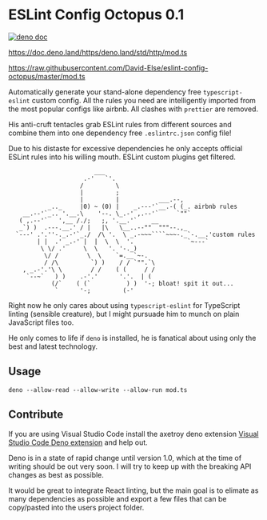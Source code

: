 # ESLint Config Octopus 0.1

[![deno doc](https://doc.deno.land/badge.svg)](https://doc.deno.land/https/raw.githubusercontent.com/David-Else/eslint-config-octopus/master/mod.ts)

https://doc.deno.land/https/deno.land/std/http/mod.ts

https://raw.githubusercontent.com/David-Else/eslint-config-octopus/master/mod.ts

Automatically generate your stand-alone dependency free `typescript-eslint` custom config. All the rules you need are intelligently imported from the most popular configs like airbnb. All clashes with `prettier` are removed.

His anti-cruft tentacles grab ESLint rules from different sources and combine them into one dependency free `.eslintrc.json` config file!

Due to his distaste for excessive dependencies he only accepts official ESLint rules into his willing mouth. ESLint custom plugins get filtered.

`````
                        ___
                     .-'   `'.
                    /         \
                    |         ;
                    |         |           ___.--,
           _.._     |0) ~ (0) |    _.---'`__.-( (_. airbnb rules
    __.--'`_.. '.__.\    '--. \_.-' ,.--'`     `""`
   ( ,.--'`   ',__ /./;   ;, '.__.'`    __
   _`) )  .---.__.' / |   |\   \__..--""  """--.,_
  `---' .'.''-._.-'`_./  /\ '.  \ _.-~~~````~~~-._`-.__.'custom rules
        | |  .' _.-' |  |  \  \  '.               `~---`
         \ \/ .'     \  \   '. '-._)
          \/ /        \  \    `=.__`~-.
          / /\         `) )    / / `"".`\
    , _.-'.'\ \        / /    ( (     / /
     `--~`   ) )    .-'.'      '.'.  | (
            (/`    ( (`          ) )  '-; bloat! spit it out...
             `      '-;         (-'
`````

Right now he only cares about using `typescript-eslint` for TypeScript linting (sensible creature), but I might pursuade him to munch on plain JavaScript files too.

He only comes to life if `deno` is installed, he is fanatical about using only the best and latest technology.

## Usage

`deno --allow-read --allow-write --allow-run mod.ts`

## Contribute

If you are using Visual Studio Code install the axetroy deno extension [Visual Studio Code Deno extension](https://marketplace.visualstudio.com/items?itemName=axetroy.vscode-deno) and help out.

Deno is in a state of rapid change until version 1.0, which at the time of writing should be out very soon. I will try to keep up with the breaking API changes as best as possible.

It would be great to integrate React linting, but the main goal is to elimate as many dependencies as possible and export a few files that can be copy/pasted into the users project folder.
